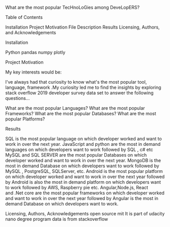 What are the most popular TecHnoLoGies among DeveLopERS?

Table of Contents

Installation
Project Motivation
File Description
Results
Licensing, Authors, and Acknowledgements


Installation

Python
pandas
numpy 
plotly

Project Motivation

My key interests would be:

I've always had that curiosity to know what's the most popular tool, language, framework .My curiosity led me to find the insights by exploring stack overflow 2019 developer survey data set to answer the following questions… 

What are the most popular Languages?
What are the most popular Frameworks?
What are the most popular Databases?
What are the most popular Platforms?

Results


SQL is the most popular language on which developer worked and want to work in over the next year. JavaScript and python are the most in demand languages on which developers want to work followed by SQL , c# etc
MySQL and SQL SERVER are the most popular Databases on which developer worked and want to work in over the next year. MongoDB is the most in demand Database on which developers want to work followed by MySQL , PostgreSQL, SQLServer, etc.
Android is the most popular platform on which developer worked and want to work in over the next year followed by Android is also the most in demand platform on which developers want to work followed by AWS, Raspberry pie etc.
Angular,Node.js, React and .Net core are the most popular frameworks on which developer worked and want to work in over the next year followed by Angular is the most in demand Database on which developers want to work.


Licensing, Authors, Acknowledgements
open source mit
It is part of udacity nano degree program
data is from stackoverflow
 